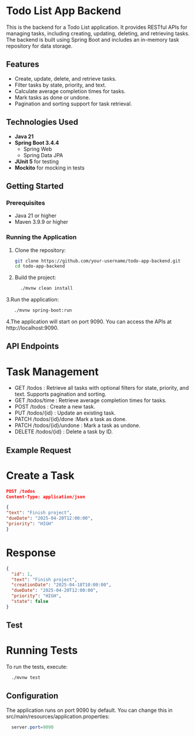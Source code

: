 # Todo List App Backend

This is the backend for a Todo List application. It provides RESTful APIs for managing tasks, including creating, updating, deleting, and retrieving tasks. The backend is built using Spring Boot and includes an in-memory task repository for data storage.

## Features

- Create, update, delete, and retrieve tasks.
- Filter tasks by state, priority, and text.
- Calculate average completion times for tasks.
- Mark tasks as done or undone.
- Pagination and sorting support for task retrieval.

## Technologies Used

- **Java 21**
- **Spring Boot 3.4.4**
  - Spring Web
  - Spring Data JPA
- **JUnit 5** for testing
- **Mockito** for mocking in tests

## Getting Started

### Prerequisites

- Java 21 or higher
- Maven 3.9.9 or higher

### Running the Application

1. Clone the repository:
   ```bash
   git clone https://github.com/your-username/todo-app-backend.git
   cd todo-app-backend
   ```
2. Build the project:
   ```bash
     ./mvnw clean install
   ```
3.Run the application:
  ```bash
     ./mvnw spring-boot:run
   ```
4.The application will start on port 9090. You can access the APIs at http://localhost:9090.

## API Endpoints
# Task Management
- GET /todos : Retrieve all tasks with optional filters for state, priority, and text. Supports pagination and sorting.
- GET /todos/time : Retrieve average completion times for tasks.
- POST /todos : Create a new task.
- PUT /todos/{id} : Update an existing task.
- PATCH /todos/{id}/done :Mark a task as done.
- PATCH /todos/{id}/undone : Mark a task as undone.
- DELETE /todos/{id} : Delete a task by ID.

## Example Request
# Create a Task
  ```json
  POST /todos
  Content-Type: application/json
  
  {
  "text": "Finish project",
  "dueDate": "2025-04-20T12:00:00",
  "priority": "HIGH"
  }
  ```

# Response
  ```json
  {
    "id": 1,
    "text": "Finish project",
    "creationDate": "2025-04-18T10:00:00",
    "dueDate": "2025-04-20T12:00:00",
    "priority": "HIGH",
    "state": false
  }
  ```
## Test
# Running Tests
To run the tests, execute:
  ```bash
    ./mvnw test
  ```

## Configuration
The application runs on port 9090 by default. You can change this in src/main/resources/application.properties:
  ```java
    server.port=9090
  ```
